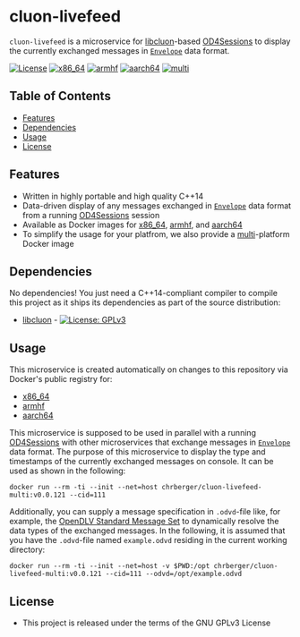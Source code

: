 # cluon-livefeed

`cluon-livefeed` is a microservice for [libcluon](https://github.com/chrberger/libcluon)-based [OD4Sessions](https://github.com/chalmers-revere/opendlv) to display the currently exchanged messages in [`Envelope`](https://github.com/chrberger/libcluon/blob/master/libcluon/resources/cluonDataStructures.odvd#L23-L30) data format.

[![License](https://img.shields.io/badge/license-GPL--3-blue.svg)](https://raw.githubusercontent.com/chrberger/libcluon/master/LICENSE) [![x86_64](https://img.shields.io/badge/platform-x86_64-blue.svg)](https://hub.docker.com/r/chrberger/cluon-livefeed-amd64/tags/) [![armhf](https://img.shields.io/badge/platform-armhf-blue.svg)](https://hub.docker.com/r/chrberger/cluon-livefeed-armhf/tags/) [![aarch64](https://img.shields.io/badge/platform-aarch64-blue.svg)](https://hub.docker.com/r/chrberger/cluon-livefeed-aarch64/tags/)  [![multi](https://img.shields.io/badge/platform-multi-blue.svg)](https://hub.docker.com/r/chrberger/cluon-livefeed-multi/tags/)

## Table of Contents
* [Features](#features)
* [Dependencies](#dependencies)
* [Usage](#usage)
* [License](#license)

## Features
* Written in highly portable and high quality C++14
* Data-driven display of any messages exchanged in [`Envelope`](https://github.com/chrberger/libcluon/blob/master/libcluon/resources/cluonDataStructures.odvd#L23-L30) data format from a running [OD4Sessions](https://github.com/chalmers-revere/opendlv) session
* Available as Docker images for [x86_64](https://hub.docker.com/r/chrberger/cluon-livefeed-amd64/tags/), [armhf](https://hub.docker.com/r/chrberger/cluon-livefeed-armhf/tags/), and [aarch64](https://hub.docker.com/r/chrberger/cluon-livefeed-aarch64/tags/)
* To simplify the usage for your platfrom, we also provide a  [multi](https://hub.docker.com/r/chrberger/cluon-livefeed-multi/tags/)-platform Docker image

## Dependencies
No dependencies! You just need a C++14-compliant compiler to compile this
project as it ships its dependencies as part of the source distribution:

* [libcluon](https://github.com/chrberger/libcluon) - [![License: GPLv3](https://img.shields.io/badge/license-GPL--3-blue.svg
)](https://www.gnu.org/licenses/gpl-3.0.txt)

## Usage
This microservice is created automatically on changes to this repository via Docker's public registry for:
* [x86_64](https://hub.docker.com/r/chrberger/cluon-livefeed-amd64/tags/)
* [armhf](https://hub.docker.com/r/chrberger/cluon-livefeed-armhf/tags/)
* [aarch64](https://hub.docker.com/r/chrberger/cluon-livefeed-aarch64/tags/)

This microservice is supposed to be used in parallel with a running [OD4Sessions](https://github.com/chalmers-revere/opendlv) with other microservices that exchange messages in [`Envelope`](https://github.com/chrberger/libcluon/blob/master/libcluon/resources/cluonDataStructures.odvd#L23-L30) data format. The purpose of this microservice to display the type and timestamps of the currently exchanged messages on console. It can be used as shown in the following:

```
docker run --rm -ti --init --net=host chrberger/cluon-livefeed-multi:v0.0.121 --cid=111
```

Additionally, you can supply a message specification in `.odvd`-file like, for example, the [OpenDLV Standard Message Set](https://github.com/chalmers-revere/opendlv.standard-message-set/blob/master/opendlv.odvd) to dynamically resolve the data types of the exchanged messages. In the following, it is assumed that you have the `.odvd`-file named `example.odvd` residing in the current working directory: 

```
docker run --rm -ti --init --net=host -v $PWD:/opt chrberger/cluon-livefeed-multi:v0.0.121 --cid=111 --odvd=/opt/example.odvd
```

## License

* This project is released under the terms of the GNU GPLv3 License
